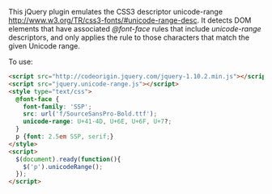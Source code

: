 This jQuery plugin emulates the CSS3 descriptor unicode-range http://www.w3.org/TR/css3-fonts/#unicode-range-desc. It detects DOM elements that have associated *@font-face* rules that include *unicode-range* descriptors, and only applies the rule to those  characters that match the given Unicode range.

To use:
```html
<script src="http://codeorigin.jquery.com/jquery-1.10.2.min.js"></script>
<script src="jquery.unicode-range.js"></script>
<style type="text/css">
  @font-face {
    font-family: 'SSP';
    src: url('f/SourceSansPro-Bold.ttf');
    unicode-range: U+41-4D, U+6E, U+6F, U+7?;
  }
  p {font: 2.5em SSP, serif;}
</style>
<script>
  $(document).ready(function(){
    $('p').unicodeRange();
  });
</script>
```
